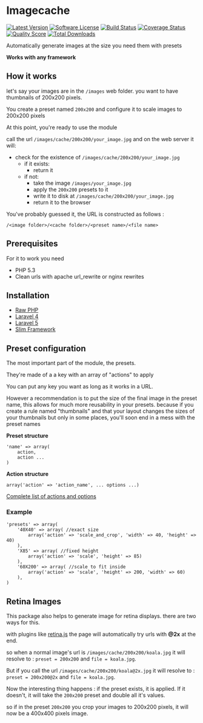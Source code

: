 # Imagecache
[![Latest Version](https://img.shields.io/github/release/onigoetz/imagecache.svg?style=flat-square)](https://github.com/onigoetz/imagecache/releases)
[![Software License](https://img.shields.io/badge/license-MIT-brightgreen.svg?style=flat-square)](https://github.com/onigoetz/imagecache/blob/master/LICENSE.md)
[![Build Status](https://img.shields.io/travis/onigoetz/imagecache/master.svg?style=flat-square)](https://travis-ci.org/onigoetz/imagecache)
[![Coverage Status](https://img.shields.io/scrutinizer/coverage/g/onigoetz/imagecache.svg?style=flat-square)](https://scrutinizer-ci.com/g/onigoetz/imagecache/code-structure)
[![Quality Score](https://img.shields.io/scrutinizer/g/onigoetz/imagecache.svg?style=flat-square)](https://scrutinizer-ci.com/g/onigoetz/imagecache)
[![Total Downloads](https://img.shields.io/packagist/dt/onigoetz/imagecache.svg?style=flat-square)](https://packagist.org/packages/onigoetz/imagecache)

Automatically generate images at the size you need them with presets

__Works with any framework__

## How it works

let's say your images are in the `/images` web folder. you want to have thumbnails of 200x200 pixels.

You create a preset named `200x200` and configure it to scale images to 200x200 pixels

At this point, you're ready to use the module

call the url `/images/cache/200x200/your_image.jpg` and on the web server it will:

- check for the existence of `/images/cache/200x200/your_image.jpg`
  - if it exists:
    - return it
  - if not:
    - take the image `/images/your_image.jpg`
    - apply the `200x200` presets to it
    - write it to disk at `/images/cache/200x200/your_image.jpg`
    - return it to the browser

You've probably guessed it, the URL is constructed as follows :

`/<image folder>/<cache folder>/<preset name>/<file name>`

## Prerequisites
For it to work you need

- PHP 5.3
- Clean urls with apache url_rewrite or nginx rewrites

## Installation

- [Raw PHP](http://github.com/onigoetz/imagecache/tree/master/docs/raw.md)
- [Laravel 4](http://github.com/onigoetz/imagecache/tree/master/docs/laravel.md)
- [Laravel 5](http://github.com/onigoetz/imagecache/tree/master/docs/laravel5.md)
- [Slim Framework](http://github.com/onigoetz/imagecache/tree/master/docs/slim.md)

## Preset configuration

The most important part of the module, the presets.

They're made of a a key with an array of "actions" to apply

You can put any key you want as long as it works in a URL.

However a recommendation is to put the size of the final image in the preset name,
this allows for much more reusability in your presets. because if you create a rule named "thumbnails"
and that your layout changes the sizes of your thumbnails but only in some places, you'll soon end in a mess with the preset names

__Preset structure__

	'name' => array(
    	action,
    	action ...
	)

__Action structure__

	array('action' => 'action_name', ... options ...)

[Complete list of actions and options](http://github.com/onigoetz/imagecache/tree/master/docs/actions.md)

### Example

	'presets' => array(
	    '40X40' => array( //exact size
	        array('action' => 'scale_and_crop', 'width' => 40, 'height' => 40)
	    ),
	    'X85' => array( //fixed height
	        array('action' => 'scale', 'height' => 85)
	    ),
	    '60X200' => array( //scale to fit inside
	        array('action' => 'scale', 'height' => 200, 'width' => 60)
	    ),
	)

## Retina Images

This package also helps to generate image for retina displays. there are two ways for this.

with plugins like [retina.js](http://retinajs.com/) the page will automatically try urls with __@2x__ at the end.

so when a normal image's url is `/images/cache/200x200/koala.jpg` it will resolve to : `preset = 200x200` and `file = koala.jpg`.

But if you call the url `/images/cache/200x200/koala@2x.jpg` it will resolve to : `preset = 200x200@2x` and `file = koala.jpg`.

Now the interesting thing happens : if the preset exists, it is applied. If it doesn't, it will take the `200x200` preset and double all it's values.

so if in the preset `200x200` you crop your images to 200x200 pixels, it will now be a 400x400 pixels image.
